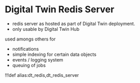# Digital Twin Redis Server

- redis server as hosted as part of Digital Twin deployment.
- only usable by Digital Twin Hub

used amongs others for

- notifications
- simple indexing for certain data objects
- events / logging system
- queuing of jobs

!!!def alias:dt_redis,dt_redis_server